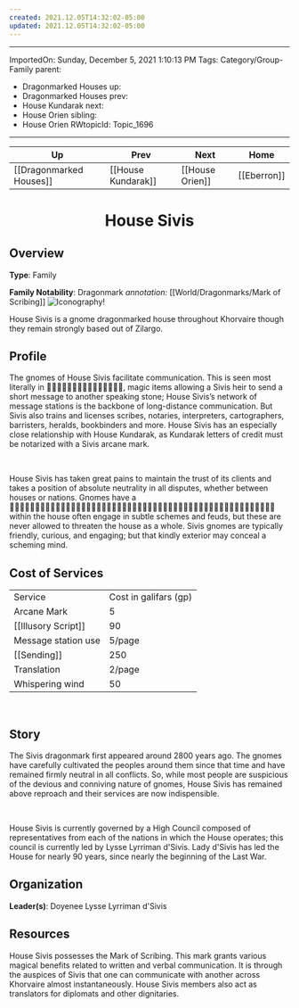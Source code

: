 ```yaml
---
created: 2021.12.05T14:32:02-05:00
updated: 2021.12.05T14:32:02-05:00
---
```

---
ImportedOn: Sunday, December 5, 2021 1:10:13 PM
Tags: Category/Group-Family
parent:
  - Dragonmarked Houses
up:
  - Dragonmarked Houses
prev:
  - House Kundarak
next:
  - House Orien
sibling:
  - House Orien
RWtopicId: Topic_1696
---

| Up | Prev | Next | Home |
|----|------|------|------|
| [[Dragonmarked Houses]] | [[House Kundarak]] | [[House Orien]] | [[Eberron]] |

# <center>House Sivis</center>

## Overview

**Type**: Family

**Family Notability**: Dragonmark
*annotation:* [[World/Dragonmarks/Mark of Scribing]]
![Iconography!](sivis.jpg)

House Sivis is a gnome dragonmarked house throughout Khorvaire though they remain strongly based out of Zilargo.

## Profile

The gnomes of House Sivis facilitate communication. This is seen most literally in 􀁛􀁘􀁍􀁉􀁓􀁑􀁖􀁏􀀃􀁛􀁜􀁗􀁖􀁍􀁛, magic items allowing a Sivis heir to send a short message to another speaking stone; House Sivis’s network of message stations is the backbone of long-distance communication. But Sivis also trains and licenses scribes, notaries, interpreters, cartographers, barristers, heralds, bookbinders and more. House Sivis has an especially close relationship with House Kundarak, as Kundarak letters of credit must be notarized with a Sivis arcane mark. 

 

House Sivis has taken great pains to maintain the trust of its clients and takes a position of absolute neutrality in all disputes, whether between houses or nations. Gnomes have a 􀁖􀁉􀁜􀁝􀁚􀁉􀁔􀀃􀁔􀁗􀁞􀁍􀀃􀁗􀁎􀀃􀁑􀁖􀁜􀁚􀁑􀁏􀁝􀁍􀀔􀀃􀁉􀁖􀁌􀀃􀁜􀁐􀁍􀀃􀁌􀁑􀙺􀁍􀁚􀁍􀁖􀁜􀀃􀁎􀁉􀁕􀁑􀁔􀁑􀁍􀁛􀀃 within the house often engage in subtle schemes and feuds, but these are never allowed to threaten the house as a whole. Sivis gnomes are typically friendly, curious, and engaging; but that kindly exterior may conceal a scheming mind.

## Cost of Services
<table><tbody><tr><td>
Service
</td><td>
Cost in galifars (gp)
</td></tr><tr><td>
Arcane Mark
</td><td>
5
</td></tr><tr><td>
[[Illusory Script]]
</td><td>
90
</td></tr><tr><td>
Message station use
</td><td>
5/page
</td></tr><tr><td>
[[Sending]]
</td><td>
250
</td></tr><tr><td>
Translation
</td><td>
2/page
</td></tr><tr><td>
Whispering wind
</td><td>
50
</td></tr></tbody></table>
 

## Story

The Sivis dragonmark first appeared around 2800 years ago. The gnomes have carefully cultivated the peoples around them since that time and have remained firmly neutral in all conflicts. So, while most people are suspicious of the devious and conniving nature of gnomes, House Sivis has remained above reproach and their services are now indispensible.

 

House Sivis is currently governed by a High Council composed of representatives from each of the nations in which the House operates; this council is currently led by Lysse Lyrriman d'Sivis. Lady d'Sivis has led the House for nearly 90 years, since nearly the beginning of the Last War.

## Organization

**Leader(s)**: Doyenee Lysse Lyrriman d'Sivis

## Resources

House Sivis possesses the Mark of Scribing. This mark grants various magical benefits related to written and verbal communication. It is through the auspices of Sivis that one can communicate with another across Khorvaire almost instantaneously. House Sivis members also act as translators for diplomats and other dignitaries.
